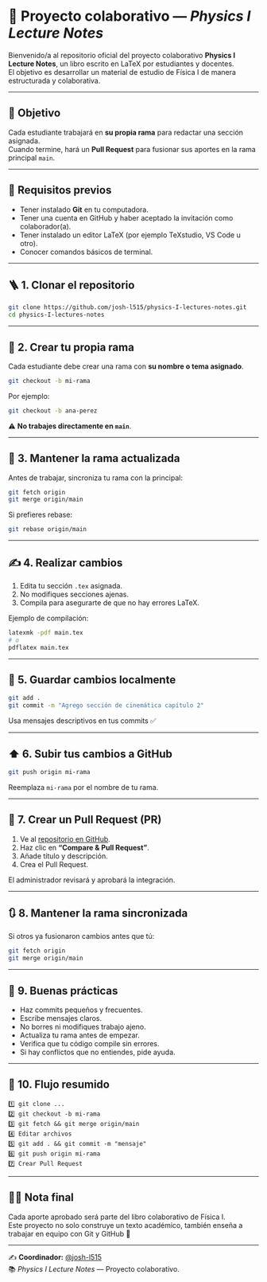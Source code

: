 # 📘 Proyecto colaborativo — *Physics I Lecture Notes*

Bienvenido/a al repositorio oficial del proyecto colaborativo **Physics I Lecture Notes**, un libro escrito en LaTeX por estudiantes y docentes.  
El objetivo es desarrollar un material de estudio de Física I de manera estructurada y colaborativa.

---

## 📌 Objetivo
Cada estudiante trabajará en **su propia rama** para redactar una sección asignada.  
Cuando termine, hará un **Pull Request** para fusionar sus aportes en la rama principal `main`.

---

## 🧰 Requisitos previos

- Tener instalado **Git** en tu computadora.
- Tener una cuenta en GitHub y haber aceptado la invitación como colaborador(a).
- Tener instalado un editor LaTeX (por ejemplo TeXstudio, VS Code u otro).
- Conocer comandos básicos de terminal.

---

## 🪜 1. Clonar el repositorio

```bash
git clone https://github.com/josh-l515/physics-I-lectures-notes.git
cd physics-I-lectures-notes
```

---

## 🌿 2. Crear tu propia rama

Cada estudiante debe crear una rama con **su nombre o tema asignado**.

```bash
git checkout -b mi-rama
```
Por ejemplo:
```bash
git checkout -b ana-perez
```

⚠️ **No trabajes directamente en `main`**.

---

## 🔄 3. Mantener la rama actualizada

Antes de trabajar, sincroniza tu rama con la principal:

```bash
git fetch origin
git merge origin/main
```

Si prefieres rebase:
```bash
git rebase origin/main
```

---

## ✍️ 4. Realizar cambios

1. Edita tu sección `.tex` asignada.
2. No modifiques secciones ajenas.
3. Compila para asegurarte de que no hay errores LaTeX.

Ejemplo de compilación:
```bash
latexmk -pdf main.tex
# o
pdflatex main.tex
```

---

## 💾 5. Guardar cambios localmente

```bash
git add .
git commit -m "Agrego sección de cinemática capítulo 2"
```

Usa mensajes descriptivos en tus commits ✅

---

## ⬆️ 6. Subir tus cambios a GitHub

```bash
git push origin mi-rama
```
Reemplaza `mi-rama` por el nombre de tu rama.

---

## 🔁 7. Crear un Pull Request (PR)

1. Ve al [repositorio en GitHub](https://github.com/josh-l515/physics-I-lectures-notes).
2. Haz clic en **“Compare & Pull Request”**.
3. Añade título y descripción.
4. Crea el Pull Request.

El administrador revisará y aprobará la integración.

---

## 🔃 8. Mantener la rama sincronizada

Si otros ya fusionaron cambios antes que tú:

```bash
git fetch origin
git merge origin/main
```

---

## 🧽 9. Buenas prácticas

- Haz commits pequeños y frecuentes.
- Escribe mensajes claros.
- No borres ni modifiques trabajo ajeno.
- Actualiza tu rama antes de empezar.
- Verifica que tu código compile sin errores.
- Si hay conflictos que no entiendes, pide ayuda.

---

## 📎 10. Flujo resumido

```
1️⃣ git clone ...
2️⃣ git checkout -b mi-rama
3️⃣ git fetch && git merge origin/main
4️⃣ Editar archivos
5️⃣ git add . && git commit -m "mensaje"
6️⃣ git push origin mi-rama
7️⃣ Crear Pull Request
```

---

## 👨‍🏫 Nota final

Cada aporte aprobado será parte del libro colaborativo de Física I.  
Este proyecto no solo construye un texto académico, también enseña a trabajar en equipo con Git y GitHub 🚀

---

✍️ **Coordinador:** [@josh-l515](https://github.com/josh-l515)  
📚 *Physics I Lecture Notes* — Proyecto colaborativo.
